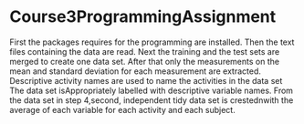 # Course3ProgrammingAssignment
First the packages requires for the programming are installed.
Then the text files containing the data are read.
Next the training and the test sets are merged to create one data set.
After that only the measurements on the mean and standard deviation for each measurement are extracted.
Descriptive activity names are used to name the activities in the data set
The data set isAppropriately labelled with descriptive variable names.
From the data set in step 4,second, independent tidy data set is crestednwith the average of each variable for each activity and each subject.
